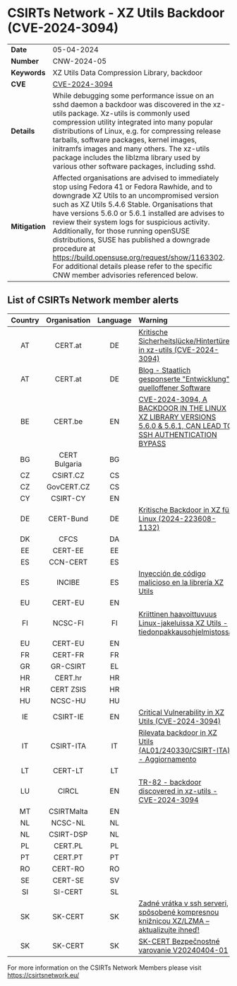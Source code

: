 # CSIRTs Network - XZ Utils Backdoor (CVE-2024-3094)
|   |   |
|---|---|
| **Date** | 05-04-2024 |
| **Number** | CNW-2024-05 | 
| **Keywords** | XZ Utils Data Compression Library, backdoor | 
| **CVE** | [CVE-2024-3094](https://www.openwall.com/lists/oss-security/2024/03/29/4) | 
| **Details** | While debugging some performance issue on an sshd daemon a backdoor was discovered in the xz-utils package. Xz-utils is commonly used compression utility integrated into many popular distributions of Linux, e.g. for compressing release tarballs, software packages, kernel images, initramfs images and many others. The xz-utils package includes the liblzma library used by various other software packages, including sshd. |
| **Mitigation** | Affected organisations are advised to immediately stop using Fedora 41 or Fedora Rawhide, and to downgrade XZ Utils to an uncompromised version such as XZ Utils 5.4.6 Stable. Organisations that have versions 5.6.0 or 5.6.1 installed are advises to review their system logs for suspicious activity. Additionally, for those running openSUSE distributions, SUSE has published a downgrade procedure at https://build.opensuse.org/request/show/1163302. For additional details please refer to the specific CNW member advisories referenced below. |

## List of CSIRTs Network member alerts

| Country | Organisation | Language | Warning |
| :-----: | :----------: | :------: | :------ | 
| AT | CERT.at | DE | [Kritische Sicherheitslücke/Hintertüre in xz-utils (CVE-2024-3094)](https://cert.at/de/warnungen/2024/3/kritische-sicherheitslucke-in-fedora-41-und-fedora-rawhide-bibliothek-xz) |
| AT | CERT.at | DE | [Blog - Staatlich gesponserte "Entwicklung" quelloffener Software](https://cert.at/de/blog/2024/4/staatlich-gesponserte-entwicklung-quelloffener-software) |
| BE | CERT.be | EN |[CVE-2024-3094, A BACKDOOR IN THE LINUX XZ LIBRARY VERSIONS 5.6.0 & 5.6.1, CAN LEAD TO SSH AUTHENTICATION BYPASS](https://cert.be/en/advisory/warning-cve-2024-3094-backdoor-linux-xz-library-versions-560-561-can-lead-ssh) |
| BG | CERT Bulgaria | BG | |
| CZ | CSIRT.CZ | CS | |
| CZ | GovCERT.CZ | CS | |
| CY | CSIRT-CY | EN | |
| DE | CERT-Bund | DE | [Kritische Backdoor in XZ für Linux (2024-223608-1132)](https://www.bsi.bund.de/SharedDocs/Cybersicherheitswarnungen/DE/2024/2024-223608-1032.pdf?__blob=publicationFile) |
| DK | CFCS | DA | |
| EE | CERT-EE | EE | |
| ES | CCN-CERT | ES | |
| ES | INCIBE | ES | [Inyección de código malicioso en la librería XZ Utils](https://www.incibe.es/incibe-cert/alerta-temprana/avisos/inyeccion-de-codigo-malicioso-en-la-libreria-xz-utils) |
| EU | CERT-EU | EN | |
| FI | NCSC-FI | FI | [Kriittinen haavoittuvuus Linux-jakeluissa XZ Utils -tiedonpakkausohjelmistossa](https://www.kyberturvallisuuskeskus.fi/fi/haavoittuvuus_10/2024) |
| EU | CERT-EU | EN | |
| FR | CERT-FR | FR | |
| GR | GR-CSIRT | EL | |
| HR | CERT.hr | HR | |
| HR | CERT ZSIS | HR | |
| HU | NCSC-HU | HU | |
| IE | CSIRT-IE | EN | [Critical Vulnerability in XZ Utils (CVE-2024-3094)](https://www.ncsc.gov.ie/pdfs/2403290139_Critical_vulnerability_in_XZ_Utils.pdf) |
| IT | CSIRT-ITA | IT |[ Rilevata backdoor in XZ Utils (AL01/240330/CSIRT-ITA) - Aggiornamento](https://www.csirt.gov.it/contenuti/rilevata-backdoor-in-xz-utils-al01-240330-csirt-ita)|
| LT | CERT-LT | LT | |
| LU | CIRCL | EN | [TR-82 - backdoor discovered in xz-utils - CVE-2024-3094](https://circl.lu/pub/tr-82/)|
| MT | CSIRTMalta | EN | |
| NL | NCSC-NL | NL | |
| NL | CSIRT-DSP | NL | |
| PL | CERT.PL | PL | |
| PT | CERT.PT | PT | |
| RO | CERT-RO | RO | |
| SE | CERT-SE | SV | |
| SI | SI-CERT | SL | |
| SK | SK-CERT | SK | [Zadné vrátka v ssh serveri, spôsobené kompresnou knižnicou XZ/LZMA – aktualizujte ihneď!](https://www.sk-cert.sk/sk/zadne-vratka-v-ssh-serveri-sposobene-kompresnou-kniznicou-xz-lzma-aktualizujte-ihned/index.html) |
| SK | SK-CERT | SK | [SK-CERT Bezpečnostné varovanie V20240404-01](https://www.sk-cert.sk/threat/sk-cert-bezpecnostne-varovanie-v20240404-01/index.html) |

 

For more information on the CSIRTs Network Members please visit https://csirtsnetwork.eu/ 
